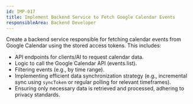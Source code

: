 ```yaml
---
id: IMP-017
title: Implement Backend Service to Fetch Google Calendar Events
responsibleArea: Backend Developer
---
```

Create a backend service responsible for fetching calendar events from Google Calendar using the stored access tokens. This includes:
- API endpoints for clients/AI to request calendar data.
- Logic to call the Google Calendar API (events.list).
- Filtering events (e.g., by time range).
- Implementing efficient data synchronization strategy (e.g., incremental sync using `syncToken` or regular polling for relevant timeframes).
- Ensuring only necessary data is retrieved and processed, adhering to privacy standards.